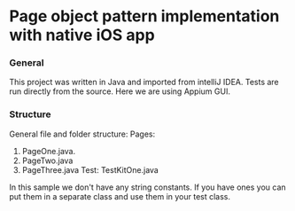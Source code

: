 # Page object pattern implementation with native iOS app
### General
This project was written in Java and imported from intelliJ IDEA. Tests are run directly from the source. Here we are using Appium GUI.

### Structure 
General file and folder structure:
Pages:	
  1. PageOne.java. 
  2. PageTwo.java	
  3. PageThree.java
  	Test:
  TestKitOne.java

  In this sample we don't have any string constants. If you have ones you can put them in a separate class and use them in your test class.

